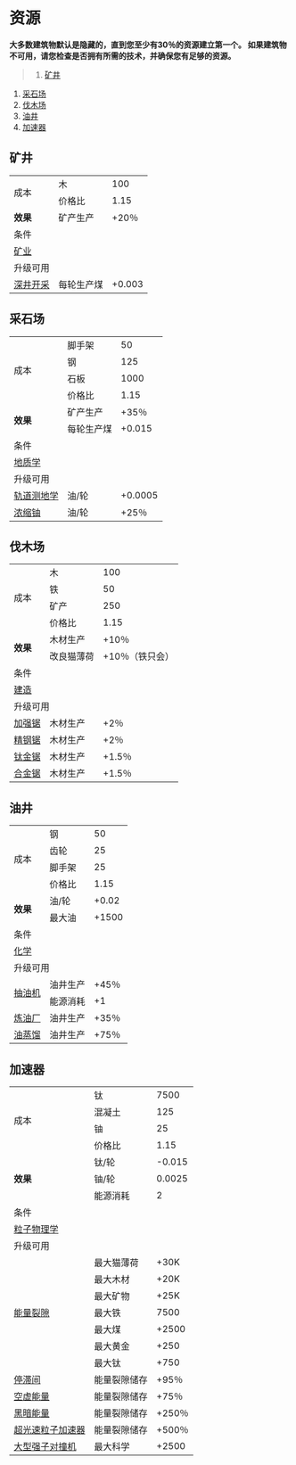 # 资源
**大多数建筑物默认是隐藏的，直到您至少有30％的资源建立第一个。 如果建筑物不可用，请您检查是否拥有所需的技术，并确保您有足够的资源。**
>1. [矿井](#矿井 "矿井")
1. [采石场](#采石场 "采石场")
1. [伐木场](#伐木场 "伐木场")
1. [油井](#油井 "油井")
1. [加速器](#加速器 "加速器")

## 矿井
<table class="wikitable">
	<tbody>
		<tr>
			<td rowspan="2">
							成本
			</td>
			<td>
							木
			</td>
			<td>
							100
			</td>
		</tr>
		<tr>
			<td>
						价格比
			</td>
			<td>
						1.15
			</td>
		</tr>
		<tr>
			<td>
				<strong>
							效果
				</strong>
			</td>
			<td>
						矿产生产
			</td>
			<td>
						+20％
			</td>
		</tr>
		<tr>
			<td colspan="3">
						条件
			</td>
		</tr>
		<tr>
			<td colspan="3">
				<a href="?file=001-猫咪百科/03-科技/01-科技#矿业">
							矿业
				</a>
			</td>
		</tr>
		<tr>
			<td colspan="3">
						升级可用
			</td>
		</tr>
		<tr>
			<td>
				<a href="?file=001-猫咪百科/04-作坊/01-升级#深井开采">
							深井开采
				</a>
			</td>
			<td>
						每轮生产煤
			</td>
			<td>
						+0.003
			</td>
		</tr>
	</tbody>
</table>

## 采石场
<table class="wikitable">
	<tbody>
		<tr>
			<td rowspan="4">
							成本
			</td>
			<td>
							脚手架
			</td>
			<td>
							50
			</td>
		</tr>
		<tr>
			<td>
						钢
			</td>
			<td>
						125
			</td>
		</tr>
		<tr>
			<td>
						石板
			</td>
			<td>
						1000
			</td>
		</tr>
		<tr>
			<td>
						价格比
			</td>
			<td>
						1.15
			</td>
		</tr>
		<tr>
			<td rowspan="2">
				<strong>
							效果
				</strong>
			</td>
			<td>
						矿产生产
			</td>
			<td>
						+35％
			</td>
		</tr>
		<tr>
			<td>
						每轮生产煤
			</td>
			<td>
						+0.015
			</td>
		</tr>
		<tr>
			<td colspan="3">
						条件
			</td>
		</tr>
		<tr>
			<td colspan="3">
				<a href="?file=001-猫咪百科/03-科技/01-科技#地质学">
							地质学
				</a>
			</td>
		</tr>
		<tr>
			<td colspan="3">
						升级可用
			</td>
		</tr>
		<tr>
			<td>
				<a href="?file=001-猫咪百科/04-作坊/01-升级#轨道测地学">
							轨道测地学
				</a>
			</td>
			<td>
						油/轮
			</td>
			<td>
						+0.0005
			</td>
		</tr>
		<tr>
			<td>
				<a href="?file=001-猫咪百科/04-作坊/01-升级#浓缩铀">
							浓缩铀
				</a>
			</td>
			<td>
						油/轮
			</td>
			<td>
						+25％
			</td>
		</tr>
	</tbody>
</table>

## 伐木场
<table class="wikitable">
	<tbody>
		<tr>
			<td rowspan="4">
							成本
			</td>
			<td>
							木
			</td>
			<td>
							100
			</td>
		</tr>
		<tr>
			<td>
						铁
			</td>
			<td>
						50
			</td>
		</tr>
		<tr>
			<td>
						矿产
			</td>
			<td>
						250
			</td>
		</tr>
		<tr>
			<td>
						价格比
			</td>
			<td>
						1.15
			</td>
		</tr>
		<tr>
			<td rowspan="2">
				<strong>
							效果
				</strong>
			</td>
			<td>
						木材生产
			</td>
			<td>
						+10％
			</td>
		</tr>
		<tr>
			<td>
						改良猫薄荷
			</td>
			<td>
						+10％（铁只会）
			</td>
		</tr>
		<tr>
			<td colspan="3">
						条件
			</td>
		</tr>
		<tr>
			<td colspan="3">
				<a href="?file=001-猫咪百科/03-科技/01-科技#建造">
							建造
				</a>
			</td>
		</tr>
		<tr>
			<td colspan="3">
						升级可用
			</td>
		</tr>
		<tr>
			<td>
				<a href="?file=001-猫咪百科/04-作坊/01-升级#加强锯">
							加强锯
				</a>
			</td>
			<td>
						木材生产
			</td>
			<td>
						+2％
			</td>
		</tr>
		<tr>
			<td>
				<a href="?file=001-猫咪百科/04-作坊/01-升级#精钢锯">
							精钢锯
				</a>
			</td>
			<td>
						木材生产
			</td>
			<td>
						+2％
			</td>
		</tr>
		<tr>
			<td>
				<a href="?file=001-猫咪百科/04-作坊/01-升级#钛金锯">
							钛金锯
				</a>
			</td>
			<td>
						木材生产
			</td>
			<td>
						+1.5％
			</td>
		</tr>
		<tr>
			<td>
				<a href="?file=001-猫咪百科/04-作坊/01-升级#合金锯">
							合金锯
				</a>
			</td>
			<td>
						木材生产
			</td>
			<td>
						+1.5％
			</td>
		</tr>
	</tbody>
</table>

## 油井
<table class="wikitable">
	<tbody>
		<tr>
			<td rowspan="4">
							成本
			</td>
			<td>
							钢
			</td>
			<td>
							50
			</td>
		</tr>
		<tr>
			<td>
						齿轮
			</td>
			<td>
						25
			</td>
		</tr>
		<tr>
			<td>
						脚手架
			</td>
			<td>
						25
			</td>
		</tr>
		<tr>
			<td>
						价格比
			</td>
			<td>
						1.15
			</td>
		</tr>
		<tr>
			<td rowspan="2">
				<strong>
							效果
				</strong>
			</td>
			<td>
						油/轮
			</td>
			<td>
						+0.02
			</td>
		</tr>
		<tr>
			<td>
						最大油
			</td>
			<td>
						+1500
			</td>
		</tr>
		<tr>
			<td colspan="3">
						条件
			</td>
		</tr>
		<tr>
			<td colspan="3">
				<a href="?file=001-猫咪百科/03-科技/01-科技#化学">
							化学
				</a>
			</td>
		</tr>
		<tr>
			<td colspan="3">
						升级可用
			</td>
		</tr>
		<tr>
			<td rowspan="2">
				<a href="?file=001-猫咪百科/04-作坊/01-升级#抽油机">
							抽油机
				</a>
			</td>
			<td>
						油井生产
			</td>
			<td>
						+45％
			</td>
		</tr>
		<tr>
			<td>
						能源消耗
			</td>
			<td>
						+1
			</td>
		</tr>
		<tr>
			<td>
				<a href="?file=001-猫咪百科/04-作坊/01-升级#炼油厂">
							炼油厂
				</a>
			</td>
			<td>
						油井生产
			</td>
			<td>
						+35％
			</td>
		</tr>
		<tr>
			<td>
				<a href="?file=001-猫咪百科/04-作坊/01-升级#油蒸馏">
							油蒸馏
				</a>
			</td>
			<td>
						油井生产
			</td>
			<td>
						+75％
			</td>
		</tr>
	</tbody>
</table>

## 加速器
<table class="wikitable">
	<tbody>
		<tr>
			<td rowspan="4">
							成本
			</td>
			<td>
							钛
			</td>
			<td>
							7500
			</td>
		</tr>
		<tr>
			<td>
						混凝土
			</td>
			<td>
						125
			</td>
		</tr>
		<tr>
			<td>
						铀
			</td>
			<td>
						25
			</td>
		</tr>
		<tr>
			<td>
						价格比
			</td>
			<td>
						1.15
			</td>
		</tr>
		<tr>
			<td rowspan="3">
				<strong>
							效果
				</strong>
			</td>
			<td>
						钛/轮
			</td>
			<td>
						-0.015
			</td>
		</tr>
		<tr>
			<td>
						铀/轮
			</td>
			<td>
						0.0025
			</td>
		</tr>
		<tr>
			<td>
						能源消耗
			</td>
			<td>
						2
			</td>
		</tr>
		<tr>
			<td colspan="3">
						条件
			</td>
		</tr>
		<tr>
			<td colspan="3">
				<a href="?file=001-猫咪百科/03-科技/01-科技#粒子物理学">
							粒子物理学
				</a>
			</td>
		</tr>
		<tr>
			<td colspan="4">
						升级可用
			</td>
		</tr>
		<tr>
			<td rowspan="7">
				<a href="?file=001-猫咪百科/04-作坊/01-升级#能量裂隙">
							能量裂隙
				</a>
			</td>
			<td>
						最大猫薄荷
			</td>
			<td>
						+30K
			</td>
		</tr>
		<tr>
			<td>
						最大木材
			</td>
			<td>
						+20K
			</td>
		</tr>
		<tr>
			<td>
						最大矿物
			</td>
			<td>
						+25K
			</td>
		</tr>
		<tr>
			<td>
						最大铁
			</td>
			<td>
						7500
			</td>
		</tr>
		<tr>
			<td>
						最大煤
			</td>
			<td>
						+2500
			</td>
		</tr>
		<tr>
			<td>
						最大黄金
			</td>
			<td>
						+250
			</td>
		</tr>
		<tr>
			<td>
						最大钛
			</td>
			<td>
						+750
			</td>
		</tr>
		<tr>
			<td>
				<a href="?file=001-猫咪百科/04-作坊/01-升级#停滞间">
							停滞间
				</a>
			</td>
			<td>
						能量裂隙储存
			</td>
			<td>
						+95％
			</td>
		</tr>
		<tr>
			<td>
				<a href="?file=001-猫咪百科/04-作坊/01-升级#空虚能量">
							空虚能量
				</a>
			</td>
			<td>
						能量裂隙储存
			</td>
			<td>
						+75％
			</td>
		</tr>
		<tr>
			<td>
				<a href="?file=001-猫咪百科/04-作坊/01-升级#黑暗能量">
							黑暗能量
				</a>
			</td>
			<td>
						能量裂隙储存
			</td>
			<td>
						+250％
			</td>
		</tr>
		<tr>
			<td>
				<a href="?file=001-猫咪百科/04-作坊/01-升级#超光速粒子加速器">
							超光速粒子加速器
				</a>
			</td>
			<td>
						能量裂隙储存
			</td>
			<td>
						+500％
			</td>
		</tr>
		<tr>
			<td>
				<a href="?file=001-猫咪百科/04-作坊/01-升级#大型强子对撞机">
							大型强子对撞机
				</a>
			</td>
			<td>
						最大科学
			</td>
			<td>
						+2500
			</td>
		</tr>
	</tbody>
</table>